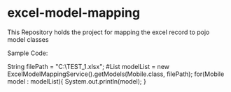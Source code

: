 # excel-model-mapping
This Repository holds the project for mapping the excel record to pojo model classes

Sample Code:

String filePath = "C:\\TEST_1.xlsx";
#List<Mobile> modelList =  new ExcelModelMappingService().getModels(Mobile.class, filePath);
for(Mobile model : modelList){
	System.out.println(model);
}
